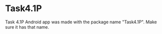 # Task4.1P
Task 4.1P
Android app was made with the package name "Task4.1P". Make sure it has that name.
